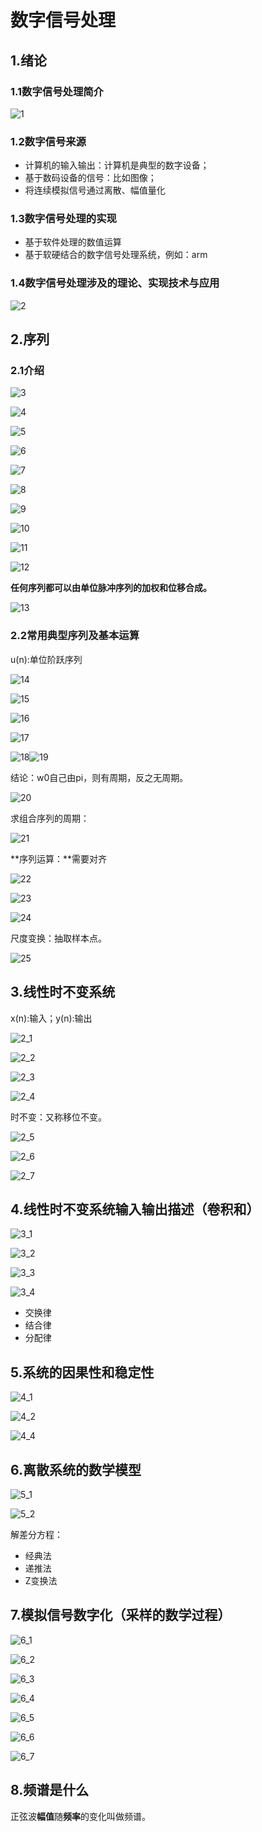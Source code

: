 # 数字信号处理

## 1.绪论

### 1.1数字信号处理简介

![1](https://raw.githubusercontent.com/yyhlovehh/yyhlovehh.github.io/master/202312101159012.png)

### 1.2数字信号来源

- 计算机的输入输出：计算机是典型的数字设备；
- 基于数码设备的信号：比如图像；
- 将连续模拟信号通过离散、幅值量化

### 1.3数字信号处理的实现

- 基于软件处理的数值运算
- 基于软硬结合的数字信号处理系统，例如：arm

### 1.4数字信号处理涉及的理论、实现技术与应用

![2](https://raw.githubusercontent.com/yyhlovehh/yyhlovehh.github.io/master/202312101209635.png)

## 2.序列

### 2.1介绍

![3](https://raw.githubusercontent.com/yyhlovehh/yyhlovehh.github.io/master/202312101212355.png)

![4](https://raw.githubusercontent.com/yyhlovehh/yyhlovehh.github.io/master/202312101222101.png)

![5](https://raw.githubusercontent.com/yyhlovehh/yyhlovehh.github.io/master/202312101222707.png)

![6](https://raw.githubusercontent.com/yyhlovehh/yyhlovehh.github.io/master/202312101225751.png)

![7](https://raw.githubusercontent.com/yyhlovehh/yyhlovehh.github.io/master/202312101228238.png)

![8](https://raw.githubusercontent.com/yyhlovehh/yyhlovehh.github.io/master/202312101226955.png)

![9](https://raw.githubusercontent.com/yyhlovehh/yyhlovehh.github.io/master/202312101227388.png)

![10](https://raw.githubusercontent.com/yyhlovehh/yyhlovehh.github.io/master/202312101228303.png)

![11](https://raw.githubusercontent.com/yyhlovehh/yyhlovehh.github.io/master/202312101230034.png)

![12](https://raw.githubusercontent.com/yyhlovehh/yyhlovehh.github.io/master/202312101228935.png)

**任何序列都可以由单位脉冲序列的加权和位移合成。**

![13](https://raw.githubusercontent.com/yyhlovehh/yyhlovehh.github.io/master/202312101232856.png)

### 2.2常用典型序列及基本运算

u(n):单位阶跃序列

![14](https://raw.githubusercontent.com/yyhlovehh/yyhlovehh.github.io/master/202312101237791.png)

![15](https://raw.githubusercontent.com/yyhlovehh/yyhlovehh.github.io/master/202312101239551.png)

![16](https://raw.githubusercontent.com/yyhlovehh/yyhlovehh.github.io/master/202312101243471.png)

![17](https://raw.githubusercontent.com/yyhlovehh/yyhlovehh.github.io/master/202312101244302.png)

![18](https://raw.githubusercontent.com/yyhlovehh/yyhlovehh.github.io/master/202312101246301.png)![19](https://raw.githubusercontent.com/yyhlovehh/yyhlovehh.github.io/master/202312101248670.png)

结论：w0自己由pi，则有周期，反之无周期。

![20](https://raw.githubusercontent.com/yyhlovehh/yyhlovehh.github.io/master/202312101250391.png)

求组合序列的周期：

![21](https://raw.githubusercontent.com/yyhlovehh/yyhlovehh.github.io/master/202312101251656.png)

**序列运算：**需要对齐

![22](https://raw.githubusercontent.com/yyhlovehh/yyhlovehh.github.io/master/202312101253928.png)

![23](https://raw.githubusercontent.com/yyhlovehh/yyhlovehh.github.io/master/202312101254142.png)

![24](https://raw.githubusercontent.com/yyhlovehh/yyhlovehh.github.io/master/202312101258314.png)

尺度变换：抽取样本点。

![25](https://raw.githubusercontent.com/yyhlovehh/yyhlovehh.github.io/master/202312101258282.png)

## 3.线性时不变系统

x(n):输入；y(n):输出

![2_1](https://raw.githubusercontent.com/yyhlovehh/yyhlovehh.github.io/master/202312101308796.png)

![2_2](https://raw.githubusercontent.com/yyhlovehh/yyhlovehh.github.io/master/202312101308763.png)

![2_3](https://raw.githubusercontent.com/yyhlovehh/yyhlovehh.github.io/master/202312101308471.png)

![2_4](https://raw.githubusercontent.com/yyhlovehh/yyhlovehh.github.io/master/202312101309333.png)

时不变：又称移位不变。

![2_5](https://raw.githubusercontent.com/yyhlovehh/yyhlovehh.github.io/master/202312101312611.png)

![2_6](https://raw.githubusercontent.com/yyhlovehh/yyhlovehh.github.io/master/202312101312074.png)

![2_7](https://raw.githubusercontent.com/yyhlovehh/yyhlovehh.github.io/master/202312101314001.png)

## 4.线性时不变系统输入输出描述（卷积和）

![3_1](https://raw.githubusercontent.com/yyhlovehh/yyhlovehh.github.io/master/202312101318675.png)

![3_2](https://raw.githubusercontent.com/yyhlovehh/yyhlovehh.github.io/master/202312101320000.png)

![3_3](https://raw.githubusercontent.com/yyhlovehh/yyhlovehh.github.io/master/202312101324606.png)

![3_4](https://raw.githubusercontent.com/yyhlovehh/yyhlovehh.github.io/master/202312101325084.png)

- 交换律
- 结合律
- 分配律

## 5.系统的因果性和稳定性

![4_1](https://raw.githubusercontent.com/yyhlovehh/yyhlovehh.github.io/master/202312101352206.png)

![4_2](https://raw.githubusercontent.com/yyhlovehh/yyhlovehh.github.io/master/202312101353114.png)

![4_4](https://raw.githubusercontent.com/yyhlovehh/yyhlovehh.github.io/master/202312101355806.png)

## 6.离散系统的数学模型

![5_1](https://raw.githubusercontent.com/yyhlovehh/yyhlovehh.github.io/master/202312101359963.png)

![5_2](https://raw.githubusercontent.com/yyhlovehh/yyhlovehh.github.io/master/202312101401701.png)

解差分方程：

- 经典法
- 递推法
- Z变换法

## 7.模拟信号数字化（采样的数学过程）

![6_1](https://raw.githubusercontent.com/yyhlovehh/yyhlovehh.github.io/master/202312101405832.png)

![6_2](https://raw.githubusercontent.com/yyhlovehh/yyhlovehh.github.io/master/202312101406479.png)

![6_3](https://raw.githubusercontent.com/yyhlovehh/yyhlovehh.github.io/master/202312101410034.png)

![6_4](https://raw.githubusercontent.com/yyhlovehh/yyhlovehh.github.io/master/202312101411718.png)

![6_5](https://raw.githubusercontent.com/yyhlovehh/yyhlovehh.github.io/master/202312101412326.png)

![6_6](https://raw.githubusercontent.com/yyhlovehh/yyhlovehh.github.io/master/202312101415360.png)

![6_7](https://raw.githubusercontent.com/yyhlovehh/yyhlovehh.github.io/master/202312101418132.png)

## 8.频谱是什么

正弦波**幅值**随**频率**的变化叫做频谱。